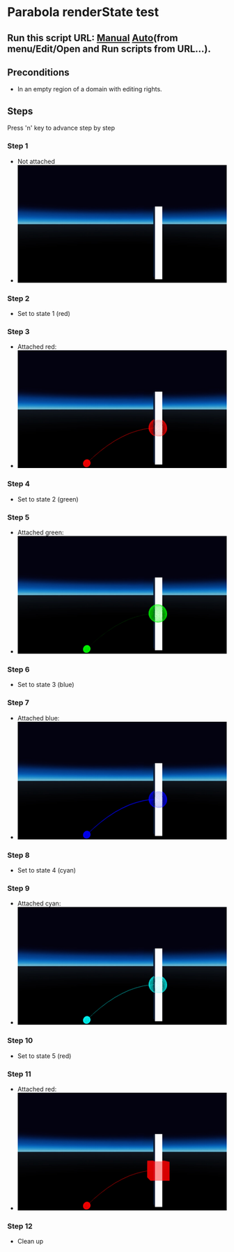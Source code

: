 # Parabola renderState test
## Run this script URL: [Manual](./test.js?raw=true)   [Auto](./testAuto.js?raw=true)(from menu/Edit/Open and Run scripts from URL...).

## Preconditions
- In an empty region of a domain with editing rights.

## Steps
Press 'n' key to advance step by step

### Step 1
- Not attached
- ![](./ExpectedImage_00000.png)
### Step 2
- Set to state 1 (red)
### Step 3
- Attached red:
- ![](./ExpectedImage_00001.png)
### Step 4
- Set to state 2 (green)
### Step 5
- Attached green:
- ![](./ExpectedImage_00002.png)
### Step 6
- Set to state 3 (blue)
### Step 7
- Attached blue:
- ![](./ExpectedImage_00003.png)
### Step 8
- Set to state 4 (cyan)
### Step 9
- Attached cyan:
- ![](./ExpectedImage_00004.png)
### Step 10
- Set to state 5 (red)
### Step 11
- Attached red:
- ![](./ExpectedImage_00005.png)
### Step 12
- Clean up
